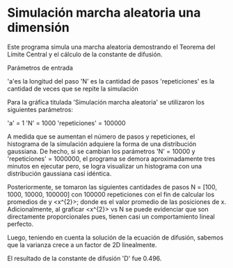# Simulación marcha aleatoria una dimensión

Este programa simula una marcha aleatoria demostrando el Teorema del Límite Central y el cálculo de la constante de difusión.

Parámetros de entrada

'a'es la longitud del paso
'N' es la cantidad de pasos
'repeticiones' es la cantidad de veces que se repite la simulación

Para la gráfica titulada 'Simulación marcha aleatoria' se utilizaron los siguientes parámetros:

'a' = 1
'N' = 1000
'repeticiones' = 100000

A medida que se aumentan el número de pasos y repeticiones, el histograma de la simulación adquiere la forma de una distribución gaussiana. De hecho, si se cambian los parámetros 'N' = 10000 y 'repeticiones' = 1000000, el programa se demora aproximadamente tres minutos en ejecutar pero, se logra visualizar un histograma con una distribución gaussiana casi idéntica.

Posteriormente, se tomaron las siguientes cantidades de pasos N = [100, 1000, 10000, 100000] con 100000 repeticiones con el fin de calcular los promedios de <x> y <x^{2}>; donde <x> es el valor promedio de las posiciones de x. Adicionalmente, al graficar <x^{2}> vs N se puede evidenciar que son directamente proporcionales pues, tienen casi un comportamiento lineal perfecto.

Luego, teniendo en cuenta la solución de la ecuación de difusión, sabemos que la varianza crece a un factor de 2D linealmente.

El resultado de la constante de difusión 'D' fue 0.496.

